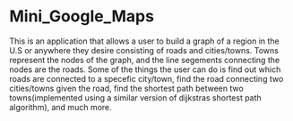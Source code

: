 # Mini_Google_Maps
This is an application that allows a user to build a graph of a region in the U.S or anywhere they desire consisting of roads and cities/towns. Towns
represent the nodes of the graph, and the line segements connecting the nodes are the roads. Some of the things the user can do is find out which roads are connected
to a specefic city/town, find the road connecting two cities/towns given the road, find the shortest path between two towns(implemented using a similar version of dijkstras
shortest path algorithm), and much more. 
